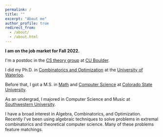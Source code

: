 ```yaml
---
permalink: /
title: ""
excerpt: "About me"
author_profile: true
redirect_from: 
  - /about/
  - /about.html
---
```


<b>I am on the job market for Fall 2022.</b>

I'm a postdoc in the <a href="https://www.colorado.edu/cs-theory/">CS theory group</a> at <a href="https://www.colorado.edu/">CU Boulder</a>.

I did my Ph.D. in <a href="https://uwaterloo.ca/combinatorics-and-optimization/">Combinatorics and Optimization</a> at the <a href="https://uwaterloo.ca/">University of Waterloo</a>.

Before that, I got a M.S. in <a href="https://www.math.colostate.edu/">Math</a> and <a href="https://www.cs.colostate.edu/">Computer Science</a> at <a href="https://www.colostate.edu/">Colorado State University</a>.

As an undergrad, I majored in Computer Science and Music at <a href="https://www.southwestern.edu/">Southwestern University</a>.
					
I have a broad interest in Algebra, Combinatorics, and Optimization. Recently I've been using algebraic techniques to solve problems in extremal combinatorics and theoretical computer science. Many of these problems feature matchings.
